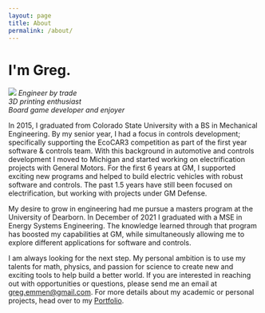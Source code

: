 ```yaml
---
layout: page
title: About
permalink: /about/
---
```


# I'm Greg.
![](/assets/img/ProfilePic.jpg)
_Engineer by trade_ <br>
_3D printing enthusiast_ <br>
_Board game developer and enjoyer_ <br>

In 2015, I graduated from Colorado State University with a BS in Mechanical Engineering. By my senior year, I had a focus in controls development; specifically supporting the EcoCAR3 competition as part of the first year software & controls team. With this background in automotive and controls development I moved to Michigan and started working on electrification projects with General Motors. For the first 6 years at GM, I supported exciting new programs and helped to build electric vehicles with robust software and controls. The past 1.5 years have still been focused on electrification, but working with projects under GM Defense.

My desire to grow in engineering had me pursue a masters program at the University of Dearborn. In December of 2021 I graduated with a MSE in Energy Systems Engineering. The knowledge learned through that program has boosted my capabilities at GM, while simultaneously allowing me to explore different applications for software and controls.

I am always looking for the next step. My personal ambition is to use my talents for math, physics, and passion for science to create new and exciting tools to help build a better world. If you are interested in reaching out with opportunities or questions, please send me an email at [greg.emmen@gmail.com](mailto:greg.emmen@gmail.com). For more details about my academic or personal projects, head over to my [Portfolio](/portfolio).